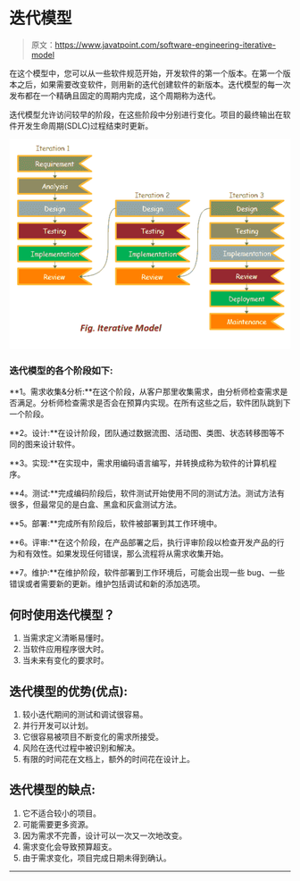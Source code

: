 # 迭代模型

> 原文：<https://www.javatpoint.com/software-engineering-iterative-model>

在这个模型中，您可以从一些软件规范开始，开发软件的第一个版本。在第一个版本之后，如果需要改变软件，则用新的迭代创建软件的新版本。迭代模型的每一次发布都在一个精确且固定的周期内完成，这个周期称为迭代。

迭代模型允许访问较早的阶段，在这些阶段中分别进行变化。项目的最终输出在软件开发生命周期(SDLC)过程结束时更新。

![Iterative Model](img/0d983761e26b3ec10952546d6728c477.png)

### 迭代模型的各个阶段如下:

**1。需求收集&分析:**在这个阶段，从客户那里收集需求，由分析师检查需求是否满足。分析师检查需求是否会在预算内实现。在所有这些之后，软件团队跳到下一个阶段。

**2。设计:**在设计阶段，团队通过数据流图、活动图、类图、状态转移图等不同的图来设计软件。

**3。实现:**在实现中，需求用编码语言编写，并转换成称为软件的计算机程序。

**4。测试:**完成编码阶段后，软件测试开始使用不同的测试方法。测试方法有很多，但最常见的是白盒、黑盒和灰盒测试方法。

**5。部署:**完成所有阶段后，软件被部署到其工作环境中。

**6。评审:**在这个阶段，在产品部署之后，执行评审阶段以检查开发产品的行为和有效性。如果发现任何错误，那么流程将从需求收集开始。

**7。维护:**在维护阶段，软件部署到工作环境后，可能会出现一些 bug、一些错误或者需要新的更新。维护包括调试和新的添加选项。

## 何时使用迭代模型？

1.  当需求定义清晰易懂时。
2.  当软件应用程序很大时。
3.  当未来有变化的要求时。

## 迭代模型的优势(优点):

1.  较小迭代期间的测试和调试很容易。
2.  并行开发可以计划。
3.  它很容易被项目不断变化的需求所接受。
4.  风险在迭代过程中被识别和解决。
5.  有限的时间花在文档上，额外的时间花在设计上。

## 迭代模型的缺点:

1.  它不适合较小的项目。
2.  可能需要更多资源。
3.  因为需求不完善，设计可以一次又一次地改变。
4.  需求变化会导致预算超支。
5.  由于需求变化，项目完成日期未得到确认。

* * *